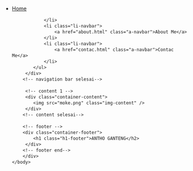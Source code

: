 <html>
    <head>
        <title>web saya</title>
        <link rel="stylesheet" href="style.css" />
    </head>
    <body>
        <div>
        <!-- navigation bar -->
         <div class="container-navbar">
            <ul class="ul-navbar">
                <li class="li-navbar">
                    <a href="#" class="a-navbar">Home</a>

                </li>
                <li class="li-navbar">
                    <a href="about.html" class="a-navbar">About Me</a>
                </li>
                <li class="li-navbar">
                    <a href="contac.html" class="a-navbar">Contac Me</a>
                </li>
            </ul>
         </div>
        <!-- navigation bar selesai-->

         <!-- content 1 -->
         <div class="container-content">
            <img src="moke.png" class="img-content" />
         </div>
        <!-- content selesai-->

        <!-- footer -->
        <div class="container-footer">
            <h1 class="h1-footer">ANTHO GANTENG</h2>
         </div>
        <!-- footer end-->
        </div> 
    </body>
</html>

